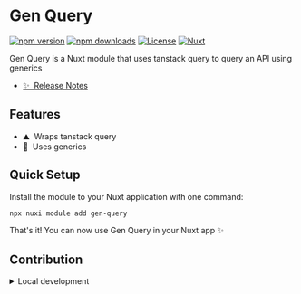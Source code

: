 <!--
Get your module up and running quickly.

Find and replace all on all files (CMD+SHIFT+F):
- Name: Gen Query
- Package name: gen-query
- Description: query from nuxt with tanstack using generics
-->

# Gen Query

[![npm version][npm-version-src]][npm-version-href]
[![npm downloads][npm-downloads-src]][npm-downloads-href]
[![License][license-src]][license-href]
[![Nuxt][nuxt-src]][nuxt-href]

Gen Query is a Nuxt module that uses tanstack query to query an API using generics

- [✨ &nbsp;Release Notes](/CHANGELOG.md)
<!-- - [🏀 Online playground](https://stackblitz.com/github/your-org/my-module?file=playground%2Fapp.vue) -->
<!-- - [📖 &nbsp;Documentation](https://example.com) -->

## Features

<!-- Highlight some of the features your module provide here -->
- ⛰ &nbsp;Wraps tanstack query
- 🚠 &nbsp;Uses generics

## Quick Setup

Install the module to your Nuxt application with one command:

```bash
npx nuxi module add gen-query
```

That's it! You can now use Gen Query in your Nuxt app ✨


## Contribution

<details>
  <summary>Local development</summary>

  ```bash
  # Install dependencies
  npm install

  # Generate type stubs
  npm run dev:prepare

  # Develop with the playground
  npm run dev

  # Build the playground
  npm run dev:build

  # Run ESLint
  npm run lint

  # Run Vitest
  npm run test
  npm run test:watch

  # Release new version
  npm run release
  ```

</details>


<!-- Badges -->
[npm-version-src]: https://img.shields.io/npm/v/gen-query/latest.svg?style=flat&colorA=020420&colorB=00DC82
[npm-version-href]: https://npmjs.com/package/gen-query

[npm-downloads-src]: https://img.shields.io/npm/dm/gen-query.svg?style=flat&colorA=020420&colorB=00DC82
[npm-downloads-href]: https://npm.chart.dev/gen-query

[license-src]: https://img.shields.io/npm/l/gen-query.svg?style=flat&colorA=020420&colorB=00DC82
[license-href]: https://npmjs.com/package/gen-query

[nuxt-src]: https://img.shields.io/badge/Nuxt-020420?logo=nuxt.js
[nuxt-href]: https://nuxt.com
